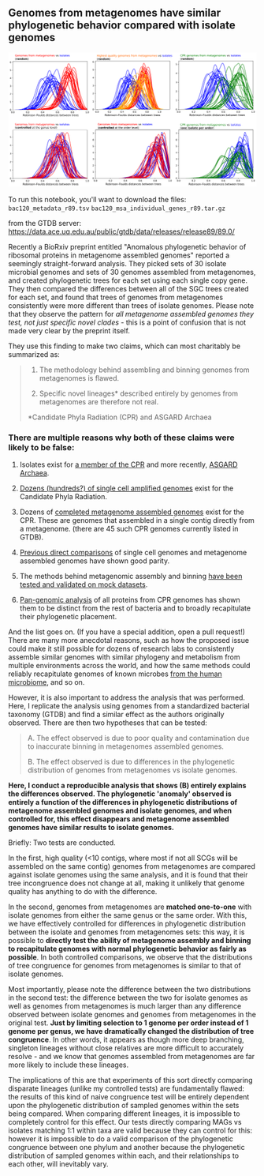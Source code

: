 ## Genomes from metagenomes have similar phylogenetic behavior compared with isolate genomes

![histogram comparison](https://github.com/alexcritschristoph/mag-isolate-comparison/raw/master/fig.png)


To run this notebook, you'll want to download the files:
`bac120_metadata_r89.tsv`
`bac120_msa_individual_genes_r89.tar.gz`

from the GTDB server:
https://data.ace.uq.edu.au/public/gtdb/data/releases/release89/89.0/


Recently a BioRxiv preprint entitled "Anomalous phylogenetic behavior of ribosomal proteins in metagenome assembled genomes" reported a seemingly straight-forward analysis. They picked sets of 30 isolate microbial genomes and sets of 30 genomes assembled from metagenomes, and created phylogenetic trees for each set using each single copy gene. They then compared the differences between all of the SGC trees created for each set, and found that trees of genomes from metagenomes consistently were more different than trees of isolate genomes. Please note that they observe the pattern for *all metagenome assembled genomes they test, not just specific novel clades* - this is a point of confusion that is not made very clear by the preprint itself. 

They use this finding to make two claims, which can most charitably be summarized as:

>1. The methodology behind assembling and binning genomes from metagenomes is flawed.
>
>2. Specific novel lineages* described entirely by genomes from metagenomes are therefore not real.
>
>*Candidate Phyla Radiation (CPR) and ASGARD Archaea

### **There are multiple reasons why both of these claims were likely to be false:**

1. Isolates exist for [a member of the CPR](https://www.pnas.org/content/112/1/244.short) and more recently, [ASGARD Archaea](https://www.biorxiv.org/content/10.1101/726976v1).

2. [Dozens (hundreds?) of single cell amplified genomes](https://www.nature.com/articles/s41564-017-0098-y) exist for the Candidate Phyla Radiation. 

3. Dozens of [completed metagenome assembled genomes](https://www.nature.com/articles/nature14486) exist for the CPR. These are genomes that assembled in a single contig directly from a metagenome. (there are 45 such CPR genomes currently listed in GTDB).

4. [Previous direct comparisons](https://microbiomejournal.biomedcentral.com/articles/10.1186/s40168-018-0550-0) of single cell genomes and metagenome assembled genomes have shown good parity. 

5. The methods behind metagenomic assembly and binning [have been tested and validated on mock datasets](https://www.nature.com/articles/nmeth.4458).

6. [Pan-genomic analysis](https://www.biorxiv.org/content/10.1101/335083v1) of all proteins from CPR genomes has shown them to be distinct from the rest of bacteria and to broadly recapitulate their phylogenetic placement.

And the list goes on. (If you have a special addition, open a pull request!) There are many more anecdotal reasons, such as how the proposed issue could make it still possible for dozens of research labs to consistently assemble similar genomes with similar phylogeny and metabolism from multiple environments across the world, and how the same methods could reliably recapitulate genomes of known microbes [from the human microbiome](https://www.nature.com/articles/s41586-019-1058-x), and so on.

However, it is also important to address the analysis that was performed. Here, I replicate the analysis using genomes from a standardized bacterial taxonomy (GTDB) and find a similar effect as the authors originally observed. There are then two hypotheses that can be tested:

>A. The effect observed is due to poor quality and contamination due to inaccurate binning in metagenomes assembled genomes.
>
>B. The effect observed is due to differences in the phylogenetic distribution of genomes from metagenomes vs isolate genomes. 

**Here, I conduct a reproducible analysis that shows (B) entirely explains the differences observed. The phylogenetic 'anomaly' observed is entirely a function of the differences in phylogenetic distributions of metagenome assembled genomes and isolate genomes, and when controlled for, this effect disappears and metagenome assembled genomes have similar results to isolate genomes.**

Briefly: Two tests are conducted. 

In the first, high quality (<10 contigs, where most if not all SCGs will be assembled on the same contig) genomes from metagenomes are compared against isolate genomes using the same analysis, and it is found that their tree incongruence does not change at all, making it unlikely that genome quality has anything to do with the difference.

In the second, genomes from metagenomes are **matched one-to-one** with isolate genomes from either the same genus or the same order. With this, we have effectively controlled for differences in phylogenetic distribution between the isolate and genomes from metagenomes sets: this way, it is possible to **directly test the ability of metagenome assembly and binning to recapitulate genomes with normal phylogenetic behavior as fairly as possible**. In both controlled comparisons, we observe that the distributions of tree congruence for genomes from metagenomes is similar to that of isolate genomes.

Most importantly, please note the difference between the two distributions in the second test: the difference between the two for isolate genomes as well as genomes from metagenomes is much larger than any difference observed between isolate genomes and genomes from metagenomes in the original test. **Just by limiting selection to 1 genome per order instead of 1 genome per genus, we have dramatically changed the distribution of tree congruence**. In other words, it appears as though more deep branching, singleton lineages without close relatives are more difficult to accurately resolve - and we know that genomes assembled from metagenomes are far more likely to include these lineages. 

The implications of this are that experiments of this sort directly comparing disparate lineages (unlike my controlled tests) are fundamentally flawed: the results of this kind of naive congruence test will be entirely dependent upon the phylogenetic distribution of sampled genomes within the sets being compared. When comparing different lineages, it is impossible to completely control for this effect. Our tests directly comparing MAGs vs isolates matching 1:1 within taxa are valid because they can control for this: however it is impossible to do a valid comparison of the phylogenetic congruence between one phylum and another because the phylogenetic distribution of sampled genomes within each, and their relationships to each other, will inevitably vary.
